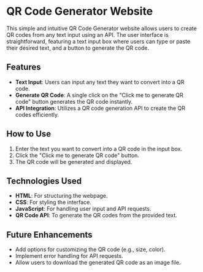 # QR Code Generator Website

This simple and intuitive QR Code Generator website allows users to create QR codes from any text input using an API. The user interface is straightforward, featuring a text input box where users can type or paste their desired text, and a button to generate the QR code.

## Features

- **Text Input**: Users can input any text they want to convert into a QR code.
- **Generate QR Code**: A single click on the "Click me to generate QR code" button generates the QR code instantly.
- **API Integration**: Utilizes a QR code generation API to create the QR codes efficiently.

## How to Use

1. Enter the text you want to convert into a QR code in the input box.
2. Click the "Click me to generate QR code" button.
3. The QR code will be generated and displayed.

## Technologies Used

- **HTML**: For structuring the webpage.
- **CSS**: For styling the interface.
- **JavaScript**: For handling user input and API requests.
- **QR Code API**: To generate the QR codes from the provided text.

## Future Enhancements
- Add options for customizing the QR code (e.g., size, color).
- Implement error handling for API requests.
- Allow users to download the generated QR code as an image file.
